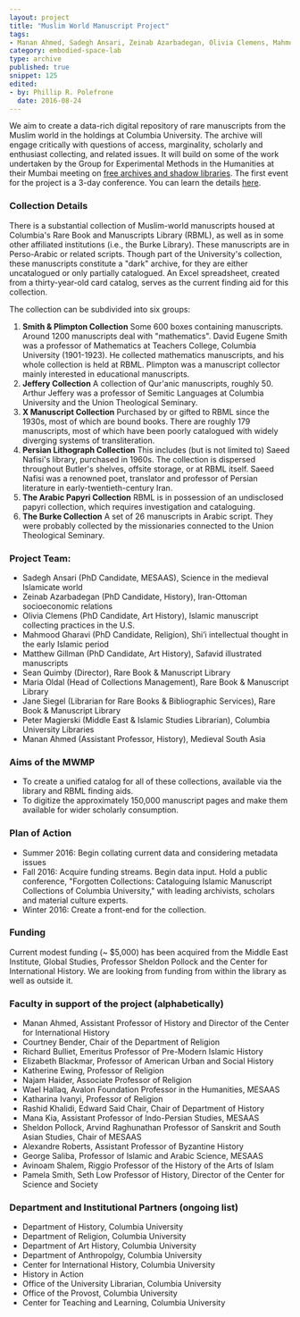 ```yaml
---
layout: project
title: "Muslim World Manuscript Project"
tags:
- Manan Ahmed, Sadegh Ansari, Zeinab Azarbadegan, Olivia Clemens, Mahmood Gharavi, Matthew Gillman
category: embodied-space-lab
type: archive
published: true
snippet: 125
edited:
- by: Phillip R. Polefrone
  date: 2016-08-24
---
```


We aim to create a data-rich digital repository of rare manuscripts from the
Muslim world in the holdings at Columbia University. The archive will engage
critically with questions of access, marginality, scholarly and enthusiast
collecting, and related issues. It will build on some of the work undertaken by
the Group for Experimental Methods in the Humanities at their Mumbai meeting on
[free archives and shadow
libraries](http://xpmethod.plaintext.in/technologies-of-dissent/digital-justice.html). The first event for the project is a 3-day conference. You can learn the details [here](../_posts/events/2017-02-16-mwmpconf.md).  

### Collection Details

There is a substantial collection of Muslim-world manuscripts housed at
Columbia's Rare Book and Manuscripts Library (RBML), as well as in some other
affiliated institutions (i.e., the Burke Library). These manuscripts are in
Perso-Arabic or related scripts. Though part of the University's collection,
these manuscripts constitute a "dark" archive, for they are either uncatalogued
or only partially catalogued. An Excel spreadsheet, created from
a thirty-year-old card catalog, serves as the current finding aid for this
collection.

The collection can be subdivided into six groups: 

1. **Smith & Plimpton Collection** Some 600 boxes containing manuscripts. Around 1200 manuscripts deal with "mathematics". David Eugene Smith was a professor of Mathematics at Teachers College, Columbia University (1901-1923). He collected mathematics manuscripts, and his whole collection is held at RBML. Plimpton was a manuscript collector mainly interested in educational manuscripts.
2. **Jeffery Collection** A collection of Qur'anic manuscripts, roughly 50. Arthur Jeffery was a professor of Semitic Languages at Columbia University and the Union Theological Seminary. 
3. **X Manuscript Collection** Purchased by or gifted to RBML since the 1930s, most of which are bound books. There are roughly 179 manuscripts, most of which have been poorly catalogued with widely diverging systems of transliteration.
4. **Persian Lithograph Collection** This includes (but is not limited to) Saeed Nafisi's library, purchased in 1960s. The collection is dispersed throughout Butler's shelves, offsite storage, or at RBML itself. Saeed Nafisi was a renowned poet, translator and professor of Persian literature in early-twentieth-century Iran.
5. **The Arabic Papyri Collection** RBML is in possession of an undisclosed papyri collection, which requires investigation and cataloguing.
6. **The Burke Collection** A set of 26 manuscripts in Arabic script. They were probably collected by the missionaries connected to the Union Theological Seminary.

### Project Team: 

* Sadegh Ansari (PhD Candidate, MESAAS), Science in the medieval Islamicate world
* Zeinab Azarbadegan (PhD Candidate, History), Iran-Ottoman socioeconomic relations
* Olivia Clemens (PhD Candidate, Art History), Islamic manuscript collecting practices in the U.S.
* Mahmood Gharavi (PhD Candidate, Religion), Shi’i intellectual thought in the early Islamic period
* Matthew Gillman (PhD Candidate, Art History), Safavid illustrated manuscripts
* Sean Quimby (Director), Rare Book & Manuscript Library
* Maria Oldal (Head of Collections Management), Rare Book & Manuscript Library
* Jane Siegel (Librarian for Rare Books & Bibliographic Services), Rare Book & Manuscript Library
* Peter Magierski (Middle East & Islamic Studies Librarian), Columbia University Libraries
* Manan Ahmed (Assistant Professor, History), Medieval South Asia


### Aims of the MWMP

* To create a unified catalog for all of these collections, available via the library and RBML finding aids.
* To digitize the approximately 150,000 manuscript pages and make them available for wider scholarly consumption.

### Plan of Action

* Summer 2016: Begin collating current data and considering metadata issues
* Fall 2016: Acquire funding streams. Begin data input. Hold a public conference, "Forgotten Collections: Cataloguing Islamic Manuscript Collections of Columbia University," with leading archivists, scholars and material culture experts.
* Winter 2016: Create a front-end for the collection.

### Funding

Current modest funding (~ \$5,000) has been acquired from the Middle East
Institute, Global Studies, Professor Sheldon Pollock and the Center for
International History. We are looking from funding from within the library as
well as outside it. 

### Faculty in support of the project (alphabetically)

* Manan Ahmed, Assistant Professor of History and Director of the Center for International History
* Courtney Bender, Chair of the Department of Religion
* Richard Bulliet, Emeritus Professor of Pre-Modern Islamic History
* Elizabeth Blackmar, Professor of American Urban and Social History
* Katherine Ewing, Professor of Religion
* Najam Haider, Associate Professor of Religion
* Wael Hallaq, Avalon Foundation Professor in the Humanities, MESAAS
* Katharina Ivanyi, Professor of Religion
* Rashid Khalidi, Edward Said Chair, Chair of Department of History
* Mana Kia, Assistant Professor of Indo-Persian Studies, MESAAS
* Sheldon Pollock, Arvind Raghunathan Professor of Sanskrit and South Asian Studies, Chair of MESAAS
* Alexandre Roberts, Assistant Professor of Byzantine History
* George Saliba, Professor of Islamic and Arabic Science, MESAAS
* Avinoam Shalem, Riggio Professor of the History of the Arts of Islam
* Pamela Smith, Seth Low Professor of History, Director of the Center for Science and Society

### Department and Institutional Partners (ongoing list)

* Department of History, Columbia University
* Department of Religion, Columbia University
* Department of Art History, Columbia University
* Department of Anthropolgy, Columbia University
* Center for International History, Columbia University
* History in Action
* Office of the University Librarian, Columbia University
* Office of the Provost, Columbia University
* Center for Teaching and Learning, Columbia University

